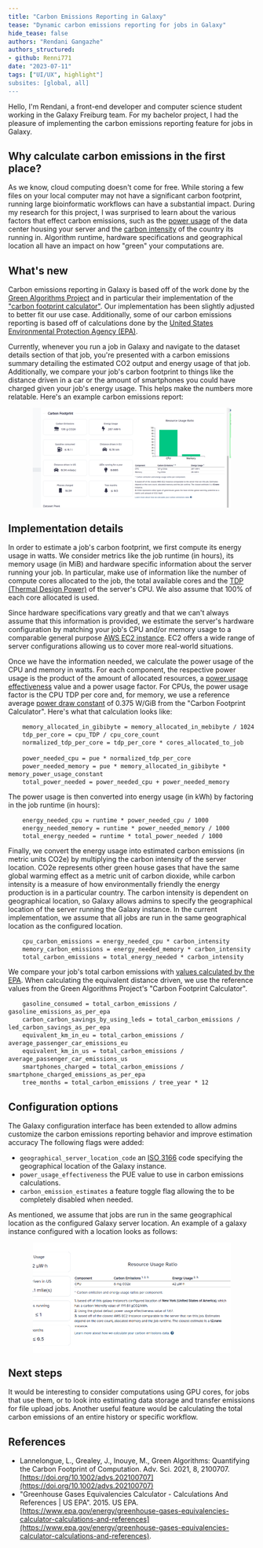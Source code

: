 ```yaml
---
title: "Carbon Emissions Reporting in Galaxy"
tease: "Dynamic carbon emissions reporting for jobs in Galaxy"
hide_tease: false
authors: "Rendani Gangazhe"
authors_structured:
- github: Renni771
date: "2023-07-11"
tags: ["UI/UX", highlight"]
subsites: [global, all]
---
```


Hello, I'm Rendani, a front-end developer and computer science student working in the Galaxy Freiburg team. For my bachelor project, I had the pleasure of
implementing the carbon emissions reporting feature for jobs in Galaxy.

## Why calculate carbon emissions in the first place?

As we know, cloud computing doesn't come for free. While storing a few files on your local computer may not have a significant carbon footprint,
running large bioinformatic workflows can have a substantial impact. During my research for this project, I was surprised to learn about the various
factors that effect carbon emissions, such as the [power usage](https://en.wikipedia.org/wiki/Power_usage_effectiveness)
of the data center housing your server and the [carbon intensity](https://en.wikipedia.org/wiki/Emission_intensity) of the country its running in.
Algorithm runtime, hardware specifications and geographical location all have an impact on how "green" your computations are.

## What's new

Carbon emissions reporting in Galaxy is based off of the work done by the [Green Algorithms Project](https://www.green-algorithms.org/)
and in particular their implementation of the ["carbon footprint calculator"](http://calculator.green-algorithms.org/). Our implementation has
been slightly adjusted to better fit our use case. Additionally, some of our carbon emissions reporting is based off of calculations done by the
[United States Environmental Protection Agency (EPA)](https://www.epa.gov/energy/greenhouse-gases-equivalencies-calculator-calculations-and-references).

Currently, whenever you run a job in Galaxy and navigate to the dataset details section of that job, you're presented with a carbon emissions summary
detailing the estimated CO2 output and energy usage of that job. Additionally, we compare your job's carbon footprint to things like the distance driven in a car
or the amount of smartphones you could have charged given your job's energy usage. This helps make the numbers more relatable. Here's an example carbon emissions report:

<div style="display: flex; justify-content: center; align-items: center;">
    <img src="./ui.png" alt="An image of carbon emissions reporting UI" width="80%" />
</div>

## Implementation details

In order to estimate a job's carbon footprint, we first compute its energy usage in watts. We consider metrics like the job runtime (in hours),
its memory usage (in MiB) and hardware specific information about the server running your job. In particular, make use of information like the
number of compute cores allocated to the job, the total available cores and the [TDP (Thermal Design Power)](https://www.tomshardware.com/reviews/tdp-thermal-design-power-definition,5764.html)
of the server's CPU. We also assume that 100% of each core allocated is used.

Since hardware specifications vary greatly and that we can't always assume that this information is provided, we estimate the server's hardware configuration
by matching your job's CPU and/or memory usage to a comparable general purpose [AWS EC2 instance](https://aws.amazon.com/ec2/instance-types/).
EC2 offers a wide range of server configurations allowing us to cover more real-world situations.

Once we have the information needed, we calculate the power usage of the CPU and memory in watts. For each component, the respective power usage is
the product of the amount of allocated resources, a [power usage effectiveness](https://en.wikipedia.org/wiki/Power_usage_effectiveness) value and a power usage factor.
For CPUs, the power usage factor is the CPU TDP per core and, for memory, we use a reference average [power draw constant](http://dl.acm.org/citation.cfm?doid=3076113.3076117)
of 0.375 W/GiB from the "Carbon Footprint Calculator". Here's what that calculation looks like:

```
    memory_allocated_in_gibibyte = memory_allocated_in_mebibyte / 1024
    tdp_per_core = cpu_TDP / cpu_core_count
    normalized_tdp_per_core = tdp_per_core * cores_allocated_to_job

    power_needed_cpu = pue * normalized_tdp_per_core
    power_needed_memory = pue * memory_allocated_in_gibibyte * memory_power_usage_constant
    total_power_needed = power_needed_cpu + power_needed_memory
```

The power usage is then converted into energy usage (in kWh) by factoring in the job runtime (in hours):

```
    energy_needed_cpu = runtime * power_needed_cpu / 1000
    energy_needed_memory = runtime * power_needed_memory / 1000
    total_energy_needed = runtime * total_power_needed / 1000
```

Finally, we convert the energy usage into estimated carbon emissions (in metric units CO2e) by multiplying the carbon intensity of the server location.
CO2e represents other green house gases that have the same global warming effect as a metric unit of carbon dioxide, while carbon intensity is
a measure of how environmentally friendly the energy production is in a particular country. The carbon intensity is dependent on geographical location,
so Galaxy allows admins to specify the geographical location of the server running the Galaxy instance. In the current implementation, we assume
that all jobs are run in the same geographical location as the configured location.

```
    cpu_carbon_emissions = energy_needed_cpu * carbon_intensity
    memory_carbon_emissions = energy_needed_memory * carbon_intensity
    total_carbon_emissions = total_energy_needed * carbon_intensity
```

We compare your job's total carbon emissions with [values calculated by the EPA](https://www.epa.gov/energy/greenhouse-gases-equivalencies-calculator-calculations-and-references).
When calculating the equivalent distance driven, we use the reference values from the Green Algorithms Project's "Carbon Footprint Calculator".

```
    gasoline_consumed = total_carbon_emissions / gasoline_emissions_as_per_epa
    carbon_carbon_savings_by_using_leds = total_carbon_emissions / led_carbon_savings_as_per_epa
    equivalent_km_in_eu = total_carbon_emissions / average_passenger_car_emissions_eu
    equivalent_km_in_us = total_carbon_emissions / average_passenger_car_emissions_us
    smartphones_charged = total_carbon_emissions / smartphone_charged_emissions_as_per_epa
    tree_months = total_carbon_emissions / tree_year * 12
```

## Configuration options

The Galaxy configuration interface has been extended to allow admins customize the carbon emissions reporting behavior and improve estimation accuracy
The following flags were added:

-   `geographical_server_location_code` an [ISO 3166](https://en.wikipedia.org/wiki/ISO_3166) code specifying the geographical location of the Galaxy instance.
-   `power_usage_effectiveness` the PUE value to use in carbon emissions calculations.
-   `carbon_emission_estimates` a feature toggle flag allowing the to be completely disabled when needed.

As mentioned, we assume that jobs are run in the same geographical location as the configured Galaxy server location. An example of a galaxy instance
configured with a location looks as follows:

<div style="display: flex; justify-content: center; align-items: center;">
    <img src="./set-location.png" alt="" width="80%"/>
</div>

## Next steps

It would be interesting to consider computations using GPU cores, for jobs that use them, or to look into estimating data storage and transfer emissions for
file upload jobs. Another useful feature would be calculating the total carbon emissions of an entire history or specific workflow.

## References

-   Lannelongue, L., Grealey, J., Inouye, M., Green Algorithms: Quantifying the Carbon Footprint of Computation. Adv. Sci. 2021, 8, 2100707. [https://doi.org/10.1002/advs.202100707](https://doi.org/10.1002/advs.202100707)
-   "Greenhouse Gases Equivalencies Calculator - Calculations And References | US EPA". 2015. US EPA. [https://www.epa.gov/energy/greenhouse-gases-equivalencies-calculator-calculations-and-references](https://www.epa.gov/energy/greenhouse-gases-equivalencies-calculator-calculations-and-references).
